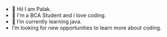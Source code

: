 - 👋 Hii I am Palak.
- 👀 I'm a BCA Student and i love coding.
- 🌱 I’m currently learning java.
-  I’m looking for new opportunities to learn more about coding.
  

<!---
Palak1805/Palak1805 is a ✨ special ✨ repository because its `README.md` (this file) appears on your GitHub profile.
You can click the Preview link to take a look at your changes.
--->
